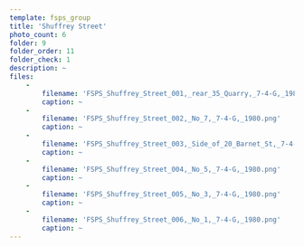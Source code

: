 ```yaml
---
template: fsps_group
title: 'Shuffrey Street'
photo_count: 6
folder: 9
folder_order: 11
folder_check: 1
description: ~
files:
    -
        filename: 'FSPS_Shuffrey_Street_001,_rear_35_Quarry,_7-4-G,_1980.png'
        caption: ~
    -
        filename: 'FSPS_Shuffrey_Street_002,_No_7,_7-4-G,_1980.png'
        caption: ~
    -
        filename: 'FSPS_Shuffrey_Street_003,_Side_of_20_Barnet_St,_7-4-G,_1980.png'
        caption: ~
    -
        filename: 'FSPS_Shuffrey_Street_004,_No_5,_7-4-G,_1980.png'
        caption: ~
    -
        filename: 'FSPS_Shuffrey_Street_005,_No_3,_7-4-G,_1980.png'
        caption: ~
    -
        filename: 'FSPS_Shuffrey_Street_006,_No_1,_7-4-G,_1980.png'
        caption: ~
---
```

